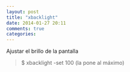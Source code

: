 ```yaml
---
layout: post
title: "xbacklight"
date: 2014-01-27 20:11
comments: true
categories: 
---
```

Ajustar el brillo de la pantalla

>$ xbacklight -set 100  (la pone al máximo)

